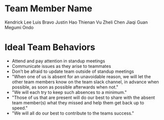 # Team Member Name
Kendrick Lee
Luis Bravo
Justin Hao
Thienan Vu
Zheli Chen
Jiaqi Guan
Megumi Ondo

# Ideal Team Behaviors
- Attend and pay attention in standup meetings
- Communicate issues as they arise to teammates
- Don’t be afraid to update team outside of standup meetings
- "When one of us is absent for an unavoidable reason, we will let the other team members know on the team slack channel, in advance when possible, as soon as possible afterwards when not."
- "We will each try to keep such absences to a minimum."
- "Those of us that are present will do our best to share with the absent team member(s) what they missed and help them get back up to speed."
- "We will all do our best to contribute to the teams success."
